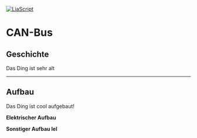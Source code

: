 <!--

author:   Bastian Zötzl
email:    bastian.zoetzl@outlook.com

version:  1.0.0
language: de
narrator: Deutsch Female

import:  https://raw.githubusercontent.com/liascript-templates/plantUML/master/README.md
         https://github.com/LiaTemplates/AVR8js/main/README.md
         https://github.com/LiaTemplates/Pyodide

icon: https://upload.wikimedia.org/wikipedia/commons/d/de/Logo_TU_Bergakademie_Freiberg.svg

-->

[![LiaScript](https://raw.githubusercontent.com/LiaScript/LiaScript/master/badges/course.svg)](https://github.com/Voetzl/CAN-Bus/blob/main/README.md)

# CAN-Bus

## Geschichte

Das Ding ist sehr alt

---

## Aufbau

Das Ding ist cool aufgebaut!


**Elektrischer Aufbau**

**Sonstiger Aufbau lel**

